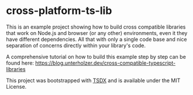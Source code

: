 # cross-platform-ts-lib

This is an example project showing how to build cross compatible libraries that work on Node.js and browser (or any other) environments, even it they have different dependencies. All that with only a single code base and nice separation of concerns directly within your library's code.

A comprehensive tutorial on how to build this example step by step can be found here: https://blog.unterholzer.dev/cross-compatible-typescript-libraries

This project was bootstrapped with [TSDX](https://tsdx.io/) and is available under the MIT License.